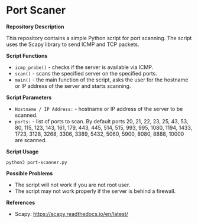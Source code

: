 # Port Scaner
**Repository Description**

This repository contains a simple Python script for port scanning. The script uses the Scapy library to send ICMP and TCP packets.

**Script Functions**

* `icmp_probe()` - checks if the server is available via ICMP.
* `scan()` - scans the specified server on the specified ports.
* `main()` - the main function of the script, asks the user for the hostname or IP address of the server and starts scanning.

**Script Parameters**

* `Hostname / IP Address:` - hostname or IP address of the server to be scanned.
* `ports:` - list of ports to scan. By default ports 20, 21, 22, 23, 25, 43, 53, 80, 115, 123, 143, 161, 179, 443, 445, 514, 515, 993, 995, 1080, 1194, 1433, 1723, 3128, 3268, 3306, 3389, 5432, 5060, 5900, 8080, 8888, 10000 are scanned.

**Script Usage**

```
python3 port-scanner.py
```

**Possible Problems**

* The script will not work if you are not root user.
* The script may not work properly if the server is behind a firewall.

**References**

* Scapy: https://scapy.readthedocs.io/en/latest/

